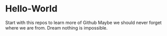 # Hello-World
Start with this repos to learn more of Github
Maybe we should never forget where we are from.
Dream nothing is impossible.
